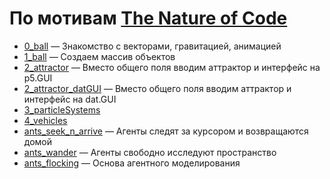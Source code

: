 # По мотивам [The Nature of Code](https://natureofcode.com/book/)

- [0_ball](./0_ball) — Знакомство с векторами, гравитацией, анимацией
- [1_ball](./1_ball) — Создаем массив объектов
- [2_attractor](./2_attractor) — Вместо общего поля вводим аттрактор и интерфейс на p5.GUI
- [2_attractor_datGUI](./2_attractor_datGUI) — Вместо общего поля вводим аттрактор и интерфейс на dat.GUI
- [3_particleSystems](./3_particleSystems)
- [4_vehicles](./4_vehicles)
- [ants_seek_n_arrive](./ants_seek_n_arrive) — Агенты следят за курсором и возвращаются домой
- [ants_wander](./ants_wander) — Агенты свободно исследуют пространство
- [ants_flocking](./ants_flocking) — Основа агентного моделирования